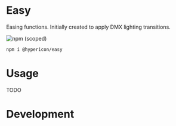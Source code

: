 
# Easy

Easing functions. Initially created to apply DMX lighting transitions.

![npm (scoped)](https://img.shields.io/npm/v/@hypericon/easy)

```bash
npm i @hypericon/easy
```

# Usage

TODO

# Development



